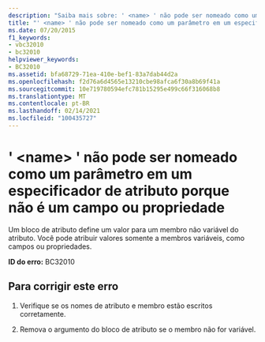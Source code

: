 ```yaml
---
description: "Saiba mais sobre: ' <name> ' não pode ser nomeado como um parâmetro em um especificador de atributo porque não é um campo ou propriedade"
title: "' <name> ' não pode ser nomeado como um parâmetro em um especificador de atributo porque não é um campo ou propriedade"
ms.date: 07/20/2015
f1_keywords:
- vbc32010
- bc32010
helpviewer_keywords:
- BC32010
ms.assetid: bfa68729-71ea-410e-bef1-83a7dab44d2a
ms.openlocfilehash: f2d76a6d4565e13210cbe98afca6f30a8b69f41a
ms.sourcegitcommit: 10e719780594efc781b15295e499c66f316068b8
ms.translationtype: MT
ms.contentlocale: pt-BR
ms.lasthandoff: 02/14/2021
ms.locfileid: "100435727"
---
```

# <a name="name-cannot-be-named-as-a-parameter-in-an-attribute-specifier-because-it-is-not-a-field-or-property"></a>' \<name> ' não pode ser nomeado como um parâmetro em um especificador de atributo porque não é um campo ou propriedade

Um bloco de atributo define um valor para um membro não variável do atributo. Você pode atribuir valores somente a membros variáveis, como campos ou propriedades.  
  
 **ID do erro:** BC32010  
  
## <a name="to-correct-this-error"></a>Para corrigir este erro  
  
1. Verifique se os nomes de atributo e membro estão escritos corretamente.  
  
2. Remova o argumento do bloco de atributo se o membro não for variável.  
